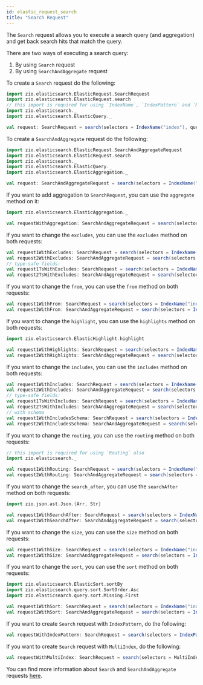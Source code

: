 ```yaml
---
id: elastic_request_search
title: "Search Request"
---
```


The `Search` request allows you to execute a search query (and aggregation) and get back search hits that match the query.

There are two ways of executing a search query: 
1. By using `Search` request
2. By using `SearchAndAggregate` request

To create a `Search` request do the following:
```scala
import zio.elasticsearch.ElasticRequest.SearchRequest
import zio.elasticsearch.ElasticRequest.search
// this import is required for using `IndexName`, `IndexPattern` and `MultiIndex`
import zio.elasticsearch._
import zio.elasticsearch.ElasticQuery._

val request: SearchRequest = search(selectors = IndexName("index"), query = matchAll)
```

To create a `SearchAndAggregate` request do the following:
```scala
import zio.elasticsearch.ElasticRequest.SearchAndAggregateRequest
import zio.elasticsearch.ElasticRequest.search
import zio.elasticsearch._
import zio.elasticsearch.ElasticQuery._
import zio.elasticsearch.ElasticAggregation._

val request: SearchAndAggregateRequest = search(selectors = IndexName("index"), query = matchAll, aggregation = maxAggregation(name = "aggregation", field = "intField"))
```

If you want to add aggregation to `SearchRequest`, you can use the `aggregate` method on it:
```scala
import zio.elasticsearch.ElasticAggregation._

val requestWithAggregation: SearchAndAggregateRequest = search(selectors = IndexName("index"), query = matchAll).aggregate(aggregation = maxAggregation(name = "aggregation", field = "intField"))
```

If you want to change the `excludes`, you can use the `excludes` method on both requests:
```scala
val request1WithExcludes: SearchRequest = search(selectors = IndexName("index"), query = matchAll).excludes("longField")
val request2WithExcludes: SearchAndAggregateRequest = search(selectors = IndexName("index"), query = matchAll, aggregation = maxAggregation(name = "aggregation", field = "intField")).excludes("longField", "intField")
// type-safe fields:
val request1TsWithExcludes: SearchRequest = search(selectors = IndexName("index"), query = matchAll).excludes(Document.longField)
val request2TsWithExcludes: SearchAndAggregateRequest = search(selectors = IndexName("index"), query = matchAll, aggregation = maxAggregation(name = "aggregation", field = "intField")).excludes(Document.longField, Document.intField)
```

If you want to change the `from`, you can use the `from` method on both requests:
```scala
val request1WithFrom: SearchRequest = search(selectors = IndexName("index"), query = matchAll).from(2)
val request2WithFrom: SearchAndAggregateRequest = search(selectors = IndexName("index"), query = matchAll, aggregation = maxAggregation(name = "aggregation", field = "intField")).from(2)
```

If you want to change the `highlight`, you can use the `highlights` method on both requests:
```scala
import zio.elasticsearch.ElasticHighlight.highlight

val request1WithHighlights: SearchRequest = search(selectors = IndexName("index"), query = matchAll).highlights("intField")
val request2WithHighlights: SearchAndAggregateRequest = search(selectors = IndexName("index"), query = matchAll, aggregation = maxAggregation(name = "aggregation", field = "intField")).highlights(Document.intField)
```

If you want to change the `includes`, you can use the `includes` method on both requests:
```scala
val request1WithIncludes: SearchRequest = search(selectors = IndexName("index"), query = matchAll).includes("longField")
val request2WithIncludes: SearchAndAggregateRequest = search(selectors = IndexName("index"), query = matchAll, aggregation = maxAggregation(name = "aggregation", field = "intField")).includes("longField", "intField")
// type-safe fields:
val request1TsWithIncludes: SearchRequest = search(selectors = IndexName("index"), query = matchAll).includes(Document.longField)
val request2TsWithIncludes: SearchAndAggregateRequest = search(selectors = IndexName("index"), query = matchAll, aggregation = maxAggregation(name = "aggregation", field = "intField")).includes(Document.longField, Document.intField)
// with schema
val request1WithIncludesSchema: SearchRequest = search(selectors = IndexName("index"), query = matchAll).includes[Document]
val request2WithIncludesSchema: SearchAndAggregateRequest = search(selectors = IndexName("index"), query = matchAll, aggregation = maxAggregation(name = "aggregation", field = "intField")).includes[Document]
```

If you want to change the `routing`, you can use the `routing` method on both requests:
```scala
// this import is required for using `Routing` also
import zio.elasticsearch._

val request1WithRouting: SearchRequest = search(selectors = IndexName("index"), query = matchAll).routing(Routing("routing"))
val request2WithRouting: SearchAndAggregateRequest = search(selectors = IndexName("index"), query = matchAll, aggregation = maxAggregation(name = "aggregation", field = "intField")).routing(Routing("routing"))
```

If you want to change the `search_after`, you can use the `searchAfter` method on both requests:
```scala
import zio.json.ast.Json.{Arr, Str}

val request1WithSearchAfter: SearchRequest = search(selectors = IndexName("index"), query = matchAll).searchAfter(Arr(Str("12345")))
val request2WithSearchAfter: SearchAndAggregateRequest = search(selectors = IndexName("index"), query = matchAll, aggregation = maxAggregation(name = "aggregation", field = "intField")).searchAfter(Arr(Str("12345")))
```

If you want to change the `size`, you can use the `size` method on both requests:
```scala
val request1WithSize: SearchRequest = search(selectors = IndexName("index"), query = matchAll).size(5)
val request2WithSize: SearchAndAggregateRequest = search(selectors = IndexName("index"), query = matchAll, aggregation = maxAggregation(name = "aggregation", field = "intField")).size(5)
```

If you want to change the `sort`, you can use the `sort` method on both requests:
```scala
import zio.elasticsearch.ElasticSort.sortBy
import zio.elasticsearch.query.sort.SortOrder.Asc
import zio.elasticsearch.query.sort.Missing.First

val request1WithSort: SearchRequest = search(selectors = IndexName("index"), query = matchAll).sort(sortBy(Document.intField).order(Asc))
val request2WithSort: SearchAndAggregateRequest = search(selectors = IndexName("index"), query = matchAll, aggregation = maxAggregation(name = "aggregation", field = "intField")).sort(sortBy("intField").missing(First))
```

If you want to create `Search` request with `IndexPattern`, do the following:
```scala
val requestWithIndexPattern: SearchRequest = search(selectors = IndexPattern("index*"), query = matchAll)
```

If you want to create `Search` request with `MultiIndex`, do the following:
```scala
val requestWithMultiIndex: SearchRequest = search(selectors = MultiIndex.names(IndexName("index1"), IndexName("index2")), query = matchAll)
```

You can find more information about `Search` and `SearchAndAggregate` requests [here](https://www.elastic.co/guide/en/elasticsearch/reference/7.17/search-search.html).
